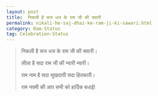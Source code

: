 ```yaml
---
layout: post
title:  निकली है सज धज के राम जी की सवारी
permalink: nikali-he-saj-dhaz-ke-ram-ji-ki-sawari.html
category: Ram-Status
tag: Celebration-Status
---
```

> निकली है सज धज के राम जी की सवारी।
> 
> लीला है सदा राम जी की न्यारी न्यारी।
>
> राम नाम है सदा सुखदायी सदा हितकारी।
>
> राम नवमी की आप सभी को हार्दिक बधाई!